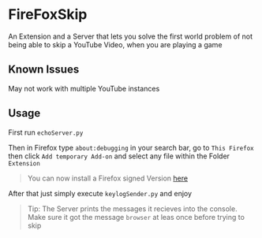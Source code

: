 
# FireFoxSkip
An Extension and a Server that lets you solve the first world problem of not being able to skip a YouTube Video, when you are playing a game

## Known Issues
May not work with multiple YouTube instances

## Usage
First run `echoServer.py`

Then in Firefox type `about:debugging` in your search bar, go to `This Firefox` then click `Add temporary Add-on` and select any file within the Folder `Extension`
> You can now install a Firefox signed Version [here](https://github.com/drblaui/FirefoxSkip/releases/tag/v1.0) 

After that just simply execute `keylogSender.py` and enjoy

> Tip: The Server prints the messages it recieves into the console. Make sure it got the message `browser` at leas once before trying to skip
